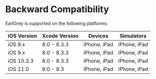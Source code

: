 # Backward Compatibility

EarlGrey is supported on the following platforms:


iOS Version  | Xcode Version | Devices           | Simulators
------------ | ------------- | ------------      | ------------
iOS 8.x      | 8.0 - 8.3.3   | iPhone, iPad      | iPhone, iPad
iOS 9.x      | 8.0 - 8.3.3   | iPhone, iPad      | iPhone, iPad
iOS 10.3.3   | 8.0 - 8.3.3   | iPhone, iPad      | iPhone, iPad
iOS 11.0     | 9.0 - 9.3     | iPhone, iPad      | iPhone, iPad
